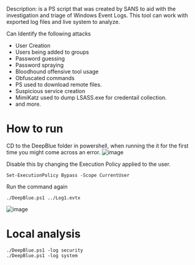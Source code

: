 Description: is a PS script that was created by SANS to aid with the investigation and triage of Windows Event Logs. This tool can work with exported log files and live system to analyze. 

Can Identify the following attacks
- User Creation
- Users being added to groups
- Password guessing
- Password spraying
- Bloodhound offensive tool usage
- Obfuscated commands
- PS used to download remote files.
- Suspicious service creation
- MimiKatz used to dump LSASS.exe for credentail collection.
- and more.

# How to run
CD to the DeepBlue folder in powershell, when running the it for the first time you might come across an error.
![image](https://github.com/Shawn-Nichol/BlueTeam/assets/30714313/119498dc-0f55-4ce5-89f6-3fb41fe4cdcd)

Disable this by changing the Execution Policy applied to the user. 
```
Set-ExecutionPolicy Bypass -Scope CurrentUser
```

Run the command again
```
./DeepBlue.ps1 ../Log1.evtx
```
![image](https://github.com/Shawn-Nichol/BlueTeam/assets/30714313/2d4a517e-88af-4d40-b108-ea9decfd8f3c)

# Local analysis
```
./DeepBlue.ps1 -log security
./DeepBlue.ps1 -log system
```

